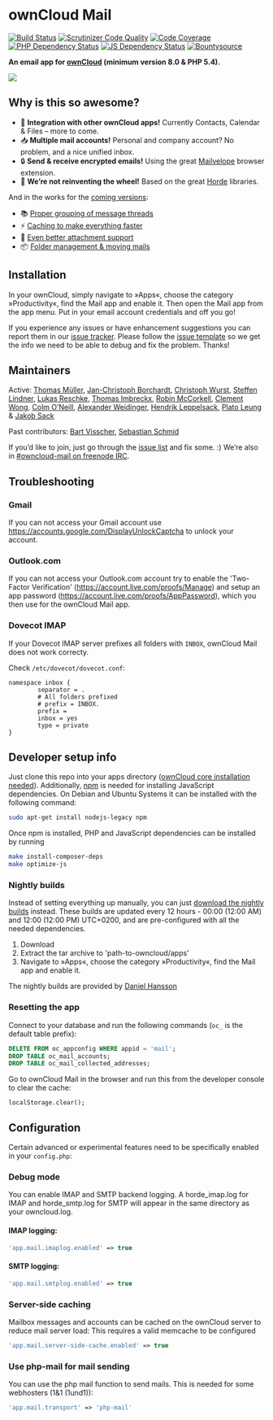# ownCloud Mail

[![Build Status](https://travis-ci.org/owncloud/mail.svg?branch=master)](https://travis-ci.org/owncloud/mail)
[![Scrutinizer Code Quality](https://scrutinizer-ci.com/g/owncloud/mail/badges/quality-score.png?b=master)](https://scrutinizer-ci.com/g/owncloud/mail/?branch=master)
[![Code Coverage](https://scrutinizer-ci.com/g/owncloud/mail/badges/coverage.png?b=master)](https://scrutinizer-ci.com/g/owncloud/mail/?branch=master)
[![PHP Dependency Status](https://www.versioneye.com/user/projects/54e50fadd1ec5734f400078a/badge.svg?style=flat)](https://www.versioneye.com/user/projects/54e50fadd1ec5734f400078a)
[![JS Dependency Status](https://www.versioneye.com/user/projects/567bd06ba7c90e003500033f/badge.svg?style=flat)](https://www.versioneye.com/user/projects/567bd06ba7c90e003500033f)
[![Bountysource](https://img.shields.io/bountysource/team/owncloud/activity.svg)](https://www.bountysource.com/teams/owncloud/issues?tracker_ids=216487)

**An email app for [ownCloud](https://owncloud.org) (minimum version 8.0 & PHP 5.4).** 

![](https://raw.githubusercontent.com/owncloud/screenshots/master/mail/mail.png)


## Why is this so awesome?

* :rocket: **Integration with other ownCloud apps!** Currently Contacts, Calendar & Files – more to come.
* :inbox_tray: **Multiple mail accounts!** Personal and company account? No problem, and a nice unified inbox.
* :lock: **Send & receive encrypted emails!** Using the great [Mailvelope](https://mailvelope.com) browser extension.
* :see_no_evil: **We’re not reinventing the wheel!** Based on the great [Horde](http://horde.org) libraries.

And in the works for the [coming versions](https://github.com/owncloud/mail/milestones/):
* :books: [Proper grouping of message threads](https://github.com/owncloud/mail/issues/21) 
* :zap: [Caching to make everything faster](https://github.com/owncloud/mail/issues/480)
* :paperclip: [Even better attachment support](https://github.com/owncloud/mail/issues/462) 
* :package: [Folder management & moving mails](https://github.com/owncloud/mail/issues/411) 

## Installation

In your ownCloud, simply navigate to »Apps«, choose the category »Productivity«, find the Mail app and enable it.
Then open the Mail app from the app menu. Put in your email account credentials and off you go!

If you experience any issues or have enhancement suggestions you can report them in our [issue tracker](https://github.com/owncloud/mail/issues). Please follow the [issue template](https://raw.githubusercontent.com/owncloud/mail/master/issue_template.md) so we get the info we need to be able to debug and fix the problem. Thanks!


## Maintainers

Active: [Thomas Müller](https://github.com/DeepDiver1975), [Jan-Christoph Borchardt](https://github.com/jancborchardt), [Christoph Wurst](https://github.com/ChristophWurst), [Steffen Lindner](https://github.com/Gomez), [Lukas Reschke](https://github.com/LukasReschke), [Thomas Imbreckx](https://github.com/zinks-), [Robin McCorkell](https://github.com/Xenopathic), [Clement Wong](https://github.com/clementhk), [Colm O’Neill](https://github.com/colmoneill), [Alexander Weidinger](https://github.com/irgendwie), [Hendrik Leppelsack](https://github.com/Henni), [Plato Leung](https://github.com/PoPoutdoor) & [Jakob Sack](https://github.com/jakobsack)

Past contributors: [Bart Visscher](https://github.com/bartv2), [Sebastian Schmid](https://github.com/sebastian-schmid)

If you’d like to join, just go through the [issue list](https://github.com/owncloud/mail/issues) and fix some. :) We’re also in [#owncloud-mail on freenode IRC](https://webchat.freenode.net/?channels=owncloud-mail).


## Troubleshooting

### Gmail

If you can not access your Gmail account use https://accounts.google.com/DisplayUnlockCaptcha to unlock your account.

### Outlook.com

If you can not access your Outlook.com account try to enable the 'Two-Factor Verification' (https://account.live.com/proofs/Manage) and setup an app password (https://account.live.com/proofs/AppPassword), which you then use for the ownCloud Mail app.

### Dovecot IMAP

If your Dovecot IMAP server prefixes all folders with `INBOX`, ownCloud Mail does not work correcty. 

Check `/etc/dovecot/dovecot.conf`:

```
namespace inbox {
        separator = .
        # All folders prefixed
        # prefix = INBOX.
        prefix =
        inbox = yes
        type = private
}
```


## Developer setup info

Just clone this repo into your apps directory ([ownCloud core installation needed](https://doc.owncloud.org/server/8.2/developer_manual/general/devenv.html)). Additionally,  [npm](https://docs.npmjs.com/getting-started/installing-node) is needed for installing JavaScript dependencies. On Debian and Ubuntu Systems it can be installed with the following command:
```bash
sudo apt-get install nodejs-legacy npm
```
Once npm is installed, PHP and JavaScript dependencies can be installed by running
```bash
make install-composer-deps
make optimize-js
```

### Nightly builds

Instead of setting everything up manually, you can just [download the nightly builds](https://en0ch.se/index.php/s/3v5J3XXeQCCp73p) instead. These builds are updated every 12 hours - 00:00 (12:00 AM) and 12:00 (12:00 PM) UTC+0200, and are pre-configured with all the needed dependencies.

1. Download
2. Extract the tar archive to 'path-to-owncloud/apps'
3. Navigate to »Apps«, choose the category »Productivity«, find the Mail app and enable it.

The nightly builds are provided by [Daniel Hansson](https://github.com/enoch85)

### Resetting the app
Connect to your database and run the following commands (`oc_` is the default table prefix):
```sql
DELETE FROM oc_appconfig WHERE appid = 'mail';
DROP TABLE oc_mail_accounts;
DROP TABLE oc_mail_collected_addresses;
```

Go to ownCloud Mail in the browser and run this from the developer console to clear the cache:
```
localStorage.clear();
```


## Configuration

Certain advanced or experimental features need to be specifically enabled in your `config.php`:

### Debug mode
You can enable IMAP and SMTP backend logging. A horde_imap.log for IMAP and horde_smtp.log for SMTP will appear in the same directory as your owncloud.log.
#### IMAP logging:
```php
'app.mail.imaplog.enabled' => true
```
#### SMTP logging:
```php
'app.mail.smtplog.enabled' => true
```

### Server-side caching
Mailbox messages and accounts can be cached on the ownCloud server to reduce mail server load:
This requires a valid memcache to be configured
```php
'app.mail.server-side-cache.enabled' => true
```

### Use php-mail for mail sending
You can use the php mail function to send mails. This is needed for some webhosters (1&1 (1und1)):
```php
'app.mail.transport' => 'php-mail'
```
